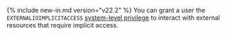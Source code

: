 {% include new-in.md version="v22.2" %} You can grant a user the `EXTERNALIOIMPLICITACCESS` [system-level privilege](security-reference/authorization.html#supported-privileges) to interact with external resources that require implicit access.
